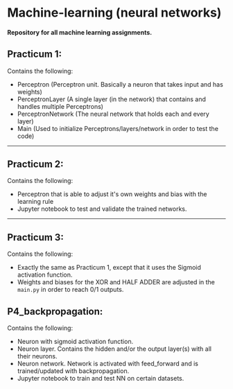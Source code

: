 # Machine-learning (neural networks)
#### Repository for all machine learning assignments.

## Practicum 1:
Contains the following:
  - Perceptron (Perceptron unit. Basically a neuron that takes input and has weights)
  - PerceptronLayer (A single layer (in the network) that contains and handles multiple Perceptrons)
  - PerceptronNetwork (The neural network that holds each and every layer)
  - Main (Used to initialize Perceptrons/layers/network in order to test the code)
-------------

## Practicum 2: 
Contains the following:
  - Perceptron that is able to adjust it's own weights and bias with the learning rule
  - Jupyter notebook to test and validate the trained networks.
-------------

## Practicum 3:
Contains the following:
  - Exactly the same as Practicum 1, except that it uses the Sigmoid activation function. <br/>
  - Weights and biases for the XOR and HALF ADDER are adjusted in the `main.py` in order to reach 0/1 outputs.

## P4_backpropagation:
Contains the following:
  - Neuron with sigmoid activation function. 
  - Neuron layer. Contains the hidden and/or the output layer(s) with all their neurons.
  - Neuron network. Network is activated with feed_forward and is trained/updated with backpropagation.
  - Jupyter notebook to train and test NN on certain datasets.
